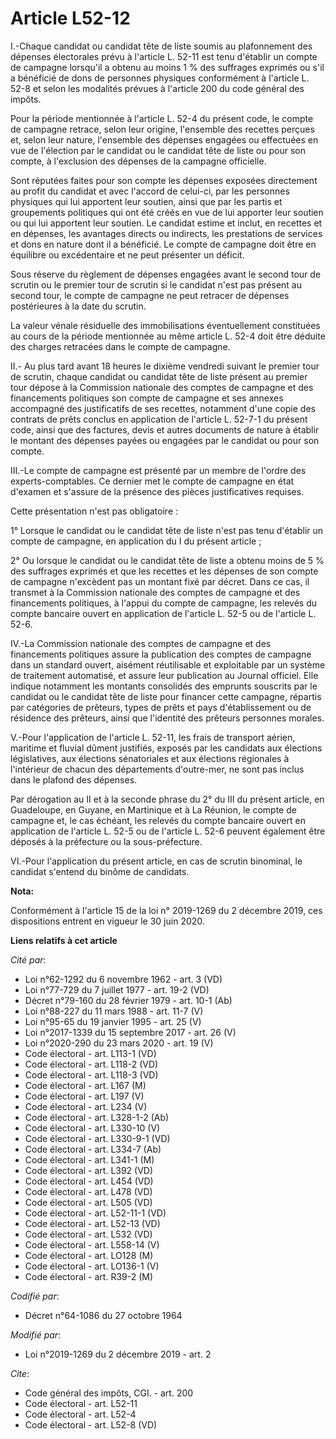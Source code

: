 # Article L52-12

I.-Chaque candidat ou candidat tête de liste soumis au plafonnement des dépenses électorales prévu à l'article L. 52-11 est
tenu d'établir un compte de campagne lorsqu'il a obtenu au moins 1 % des suffrages exprimés ou s'il a bénéficié de dons de
personnes physiques conformément à l'article L. 52-8 et selon les modalités prévues à l'article 200 du code général des
impôts.

Pour la période mentionnée à l'article L. 52-4 du présent code, le compte de campagne retrace, selon leur origine, l'ensemble
des recettes perçues et, selon leur nature, l'ensemble des dépenses engagées ou effectuées en vue de l'élection par le
candidat ou le candidat tête de liste ou pour son compte, à l'exclusion des dépenses de la campagne officielle.

Sont réputées faites pour son compte les dépenses exposées directement au profit du candidat et avec l'accord de celui-ci,
par les personnes physiques qui lui apportent leur soutien, ainsi que par les partis et groupements politiques qui ont été
créés en vue de lui apporter leur soutien ou qui lui apportent leur soutien. Le candidat estime et inclut, en recettes et en
dépenses, les avantages directs ou indirects, les prestations de services et dons en nature dont il a bénéficié. Le compte de
campagne doit être en équilibre ou excédentaire et ne peut présenter un déficit.

Sous réserve du règlement de dépenses engagées avant le second tour de scrutin ou le premier tour de scrutin si le candidat
n'est pas présent au second tour, le compte de campagne ne peut retracer de dépenses postérieures à la date du scrutin.

La valeur vénale résiduelle des immobilisations éventuellement constituées au cours de la période mentionnée au même article
L. 52-4 doit être déduite des charges retracées dans le compte de campagne.

II.- Au plus tard avant 18 heures le dixième vendredi suivant le premier tour de scrutin, chaque candidat ou candidat tête de
liste présent au premier tour dépose à la Commission nationale des comptes de campagne et des financements politiques son
compte de campagne et ses annexes accompagné des justificatifs de ses recettes, notamment d'une copie des contrats de prêts
conclus en application de l'article L. 52-7-1 du présent code, ainsi que des factures, devis et autres documents de nature à
établir le montant des dépenses payées ou engagées par le candidat ou pour son compte.

III.-Le compte de campagne est présenté par un membre de l'ordre des experts-comptables. Ce dernier met le compte de campagne
en état d'examen et s'assure de la présence des pièces justificatives requises.

Cette présentation n'est pas obligatoire :

1° Lorsque le candidat ou le candidat tête de liste n'est pas tenu d'établir un compte de campagne, en application du I du
présent article ;

2° Ou lorsque le candidat ou le candidat tête de liste a obtenu moins de 5 % des suffrages exprimés et que les recettes et
les dépenses de son compte de campagne n'excèdent pas un montant fixé par décret. Dans ce cas, il transmet à la Commission
nationale des comptes de campagne et des financements politiques, à l'appui du compte de campagne, les relevés du compte
bancaire ouvert en application de l'article L. 52-5 ou de l'article L. 52-6.

IV.-La Commission nationale des comptes de campagne et des financements politiques assure la publication des comptes de
campagne dans un standard ouvert, aisément réutilisable et exploitable par un système de traitement automatisé, et assure
leur publication au Journal officiel. Elle indique notamment les montants consolidés des emprunts souscrits par le candidat
ou le candidat tête de liste pour financer cette campagne, répartis par catégories de prêteurs, types de prêts et pays
d'établissement ou de résidence des prêteurs, ainsi que l'identité des prêteurs personnes morales.

V.-Pour l'application de l'article L. 52-11, les frais de transport aérien, maritime et fluvial dûment justifiés, exposés par
les candidats aux élections législatives, aux élections sénatoriales et aux élections régionales à l'intérieur de chacun des
départements d'outre-mer, ne sont pas inclus dans le plafond des dépenses.

Par dérogation au II et à la seconde phrase du 2° du III du présent article, en Guadeloupe, en Guyane, en Martinique et à La
Réunion, le compte de campagne et, le cas échéant, les relevés du compte bancaire ouvert en application de l'article L. 52-5
ou de l'article L. 52-6 peuvent également être déposés à la préfecture ou la sous-préfecture.

VI.-Pour l'application du présent article, en cas de scrutin binominal, le candidat s'entend du binôme de candidats.

**Nota:**

Conformément à l'article 15 de la loi n° 2019-1269 du 2 décembre 2019, ces dispositions entrent en vigueur le 30 juin 2020.

**Liens relatifs à cet article**

_Cité par_:

  - Loi n°62-1292 du 6 novembre 1962 - art. 3 (VD)
  - Loi n°77-729 du 7 juillet 1977 - art. 19-2 (VD)
  - Décret n°79-160 du 28 février 1979 - art. 10-1 (Ab)
  - Loi n°88-227 du 11 mars 1988 - art. 11-7 (V)
  - Loi n°95-65 du 19 janvier 1995 - art. 25 (V)
  - Loi n°2017-1339 du 15 septembre 2017 - art. 26 (V)
  - Loi n°2020-290 du 23 mars 2020 - art. 19 (V)
  - Code électoral - art. L113-1 (VD)
  - Code électoral - art. L118-2 (VD)
  - Code électoral - art. L118-3 (VD)
  - Code électoral - art. L167 (M)
  - Code électoral - art. L197 (V)
  - Code électoral - art. L234 (V)
  - Code électoral - art. L328-1-2 (Ab)
  - Code électoral - art. L330-10 (V)
  - Code électoral - art. L330-9-1 (VD)
  - Code électoral - art. L334-7 (Ab)
  - Code électoral - art. L341-1 (M)
  - Code électoral - art. L392 (VD)
  - Code électoral - art. L454 (VD)
  - Code électoral - art. L478 (VD)
  - Code électoral - art. L505 (VD)
  - Code électoral - art. L52-11-1 (VD)
  - Code électoral - art. L52-13 (VD)
  - Code électoral - art. L532 (VD)
  - Code électoral - art. L558-14 (V)
  - Code électoral - art. LO128 (M)
  - Code électoral - art. LO136-1 (V)
  - Code électoral - art. R39-2 (M)

_Codifié par_:

  - Décret n°64-1086 du 27 octobre 1964

_Modifié par_:

  - Loi n°2019-1269 du 2 décembre 2019 - art. 2

_Cite_:

  - Code général des impôts, CGI. - art. 200
  - Code électoral - art. L52-11
  - Code électoral - art. L52-4
  - Code électoral - art. L52-8 (VD)
